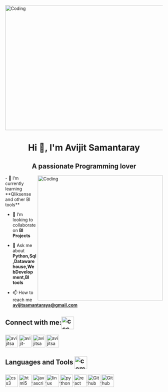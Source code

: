 
<img align="center" alt="Coding" width="4000" height="400" src="https://github.com/avijitsamantaray/avijitsamantaray/assets/63417798/d5d2186f-9cd3-484e-a579-8e9604c3949b">
<h1 align="center">Hi 👋, I'm Avijit Samantaray</h1>
<h2 align="center">A passionate Programming lover</h3>







<img align="right" alt="Coding" width="400" src="https://github.com/avijitsamantaray/avijitsamantaray/assets/63417798/f0680794-7bdf-4bee-a9f9-69b216a4b818">
- 🌱 I’m currently learning **Qliksense and other BI tools**

- 👯 I’m looking to collaborate on **BI Projects**

- 💬 Ask me about **Python,Sql,Datawarehouse,WebDevelopment,BI tools**

- 📫 How to reach me **avijitsamantaraya@gmail.com**


<h2 align="left">Connect with me:<img src="https://github.com/avijitsamantaray/avijitsamantaray/assets/63417798/15eac0d8-d9fc-4e3c-8432-eb1478c7a5e8" alt="css3" width="40" height="40"align="center" /></h3>

<a href="https://twitter.com/avijitsamantary" target="blank"><img align="center" src="https://cdn.cdnlogo.com/logos/t/96/twitter-icon.svg" alt="avijitsamantary" height="40" width="40" /></a>
<a href="https://linkedin.com/in/avijit-samantaray" target="blank"><img align="center" src="https://upload.wikimedia.org/wikipedia/commons/thumb/8/81/LinkedIn_icon.svg/2048px-LinkedIn_icon.svg.png" alt="avijit-samantaray" height="40" width="40" /></a>
<a href="https://www.youtube.com/channel/UCcaoJCzL4269RLHOkkmy7vw" target="blank"><img align="center" src="https://www.svgrepo.com/show/13671/youtube.svg" alt="avijitsamantaray8420" height="40" width="40" /></a>
<a href="https://www.instagram.com/avijit_samantaray/?igshid=MzNlNGNkZWQ4Mg%3D%3D" target="blank"><img align="center" src="https://github.com/avijitsamantaray/avijitsamantaray/assets/63417798/8277f51c-a99c-46a9-a556-72e46cd30d27" alt="avijitsamantaray8420" height="40" width="40" /></a>










 <h2 align="left">Languages and Tools <img src="https://github.com/avijitsamantaray/avijitsamantaray/assets/63417798/e8c42451-473d-4359-b3b9-8079f348986a" alt="computer" width="40" height="40"align="center" /></h2>

<img align="center" src="https://github.com/avijitsamantaray/avijitsamantaray/assets/63417798/09b2ab78-7686-4057-8886-00fd0f2da276" alt="css3" width="40" height="40"/> </a> 
<a href="https://html.com/" target="blank" ><img align="center" src="https://github.com/avijitsamantaray/avijitsamantaray/assets/63417798/cb04ad02-72d8-4ccc-9251-4d1e8db4ba65" alt="html5" width="40" height="40"/> </a> 
<a href="https://developer.mozilla.org/en-US/docs/Web/JavaScript" target="https://developer.mozilla.org/en-US/docs/Web/JavaScript" ><img align="center" src="https://github.com/avijitsamantaray/avijitsamantaray/assets/63417798/49e3c773-0328-42fa-bd2c-521c5f6587c9" alt="javascript" width="40" height="40"/> </a> 
<a href="https://www.linux.org/" target="blank"><img align="center" src="https://github.com/avijitsamantaray/avijitsamantaray/assets/63417798/9618d8d4-34b4-4f07-85bc-e11dcd54eeec" alt="linux" width="40" height="40"/> </a> 
<a href="https://www.python.org/" target="blank" ><img align="center" src="https://github.com/avijitsamantaray/avijitsamantaray/assets/63417798/90be51e4-1c48-4fa7-a6f1-60a170b82443" alt="python" width="40" height="40"/> </a> 
<a href="https://reactjs.org/" target="blank" ><img align="center" src="https://github.com/avijitsamantaray/avijitsamantaray/assets/63417798/fa745a43-3a9b-4261-95f4-cddc1f907350" alt="react" width="40" height="40"/> </a>
<a href="https://github.com/" target="blank" ><img align="center" src="https://github.com/avijitsamantaray/avijitsamantaray/assets/63417798/fee059c0-1e9d-4da5-8464-890ba7b5dde7" alt="Github" width="40" height="40"/> </a>
<a href="https://code.visualstudio.com/" target="blank"><img align="center" src="https://github.com/avijitsamantaray/avijitsamantaray/assets/63417798/9ffddd85-6217-401b-98bc-0a7278630db1" alt="Github" width="40" height="40"/> </a>


